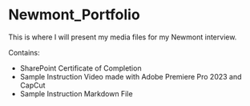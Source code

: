 # Newmont_Portfolio
This is where I will present my media files for my Newmont interview.

Contains:
- SharePoint Certificate of Completion
- Sample Instruction Video made with Adobe Premiere Pro 2023 and CapCut
- Sample Instruction Markdown File
